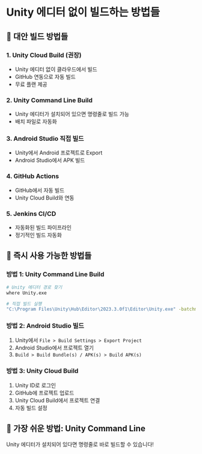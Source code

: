 # Unity 에디터 없이 빌드하는 방법들

## 🚀 **대안 빌드 방법들**

### **1. Unity Cloud Build (권장)**
- Unity 에디터 없이 클라우드에서 빌드
- GitHub 연동으로 자동 빌드
- 무료 플랜 제공

### **2. Unity Command Line Build**
- Unity 에디터가 설치되어 있으면 명령줄로 빌드 가능
- 배치 파일로 자동화

### **3. Android Studio 직접 빌드**
- Unity에서 Android 프로젝트로 Export
- Android Studio에서 APK 빌드

### **4. GitHub Actions**
- GitHub에서 자동 빌드
- Unity Cloud Build와 연동

### **5. Jenkins CI/CD**
- 자동화된 빌드 파이프라인
- 정기적인 빌드 자동화

## 🔧 **즉시 사용 가능한 방법들**

### **방법 1: Unity Command Line Build**
```bash
# Unity 에디터 경로 찾기
where Unity.exe

# 직접 빌드 실행
"C:\Program Files\Unity\Hub\Editor\2023.3.0f1\Editor\Unity.exe" -batchmode -quit -projectPath "C:\Users\USER\Documents\NowHere" -executeMethod "NowHere.Editor.CompleteGameBuildScript.BuildCompleteGame"
```

### **방법 2: Android Studio 빌드**
1. Unity에서 `File > Build Settings > Export Project`
2. Android Studio에서 프로젝트 열기
3. `Build > Build Bundle(s) / APK(s) > Build APK(s)`

### **방법 3: Unity Cloud Build**
1. Unity ID로 로그인
2. GitHub에 프로젝트 업로드
3. Unity Cloud Build에서 프로젝트 연결
4. 자동 빌드 설정

## 🎯 **가장 쉬운 방법: Unity Command Line**

Unity 에디터가 설치되어 있다면 명령줄로 바로 빌드할 수 있습니다!
